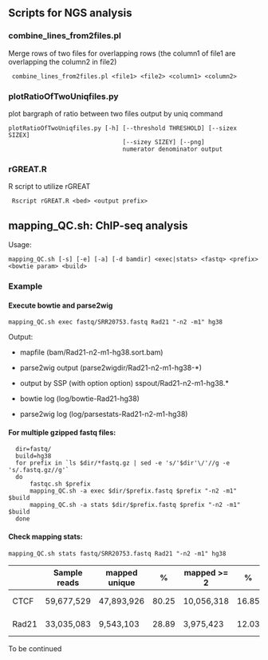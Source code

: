 ## Scripts for NGS analysis

### combine_lines_from2files.pl 
Merge rows of two files for overlapping rows (the column1 of file1 are overlapping the column2 in file2)

     combine_lines_from2files.pl <file1> <file2> <column1> <column2>

### plotRatioOfTwoUniqfiles.py
plot bargraph of ratio between two files output by uniq command

    plotRatioOfTwoUniqfiles.py [-h] [--threshold THRESHOLD] [--sizex SIZEX]
                                    [--sizey SIZEY] [--png]
                                    numerator denominator output

### rGREAT.R
R script to utilize rGREAT

     Rscript rGREAT.R <bed> <output prefix>


## mapping_QC.sh: ChIP-seq analysis
Usage:

    mapping_QC.sh [-s] [-e] [-a] [-d bamdir] <exec|stats> <fastq> <prefix> <bowtie param> <build>

### Example

#### Execute bowtie and parse2wig

    mapping_QC.sh exec fastq/SRR20753.fastq Rad21 "-n2 -m1" hg38

Output:
* mapfile (bam/Rad21-n2-m1-hg38.sort.bam)

* parse2wig output (parse2wigdir/Rad21-n2-m1-hg38-*)

* output by SSP (with option option)
 sspout/Rad21-n2-m1-hg38.*

* bowtie log (log/bowtie-Rad21-hg38)

* parse2wig log (log/parsestats-Rad21-n2-m1-hg38)


#### For multiple gzipped fastq files:

      dir=fastq/
      build=hg38
      for prefix in `ls $dir/*fastq.gz | sed -e 's/'$dir'\/'//g -e 's/.fastq.gz//g'`
      do
          fastqc.sh $prefix                                                      
          mapping_QC.sh -a exec $dir/$prefix.fastq $prefix "-n2 -m1" $build
          mapping_QC.sh -a stats $dir/$prefix.fastq $prefix "-n2 -m1" $build         
      done

#### Check mapping stats:

    mapping_QC.sh stats fastq/SRR20753.fastq Rad21 "-n2 -m1" hg38

||Sample	reads	|mapped unique	|%	|mapped >= 2	|%	|mapped total	|%	|unmapped	|%	|Nonredundant	|Redundant	|Complexity for10M	|Read depth	|Genome coverage	|Tested_reads	|GC summit	|NSC	|RSC	|Qtag|
----|----|----|----|----|----|----|----|----|----|----|----|----|----|----|----|----|----|----|----
|CTCF |	59,677,529	|47,893,926	|80.25	|10,056,318	|16.85	|57,950,244	|97.11	|1,727,285	|2.89	|19856031 (41.5%)	|28037895 (58.5%)	|0.732	|1.11	|0.99	|7,320,051 / 9,995,223|	43	|1.131071|	1.729936|	2|
|Rad21	|33,035,083	|9,543,103	|28.89	|3,975,423	|12.03	|13,518,526	|40.92	|19,516,557	|59.08	|8321928 (87.2%)	|1221175 (12.8%)|(0.872)	|0.46	|0.99	|8,321,928 / 9,543,103	|50	|1.162648	|0.9433482	|0|

To be continued
